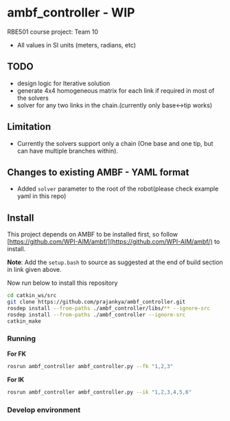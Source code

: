 # ambf_controller - WIP
RBE501 course project: Team 10


- All values in SI units (meters, radians, etc)

## TODO
- design logic for Iterative solution
- generate 4x4 homogeneous matrix for each link if required in most of the solvers
- solver for any two links in the chain.(currently only base<->tip works)

## Limitation
- Currently the solvers support only a chain (One base and one tip, but can have multiple branches within).

## Changes to existing AMBF - YAML format
- Added `solver` parameter to the root of the robot(please check example yaml in this repo)

## Install
This project depends on AMBF to be installed first, so follow [https://github.com/WPI-AIM/ambf/](https://github.com/WPI-AIM/ambf/) to install.

**Note**: Add the `setup.bash` to source as suggested at the end of build section in link given above.

Now run below to install this repository

```bash
cd catkin_ws/src
git clone https://github.com/prajankya/ambf_controller.git
rosdep install --from-paths ./ambf_controller/libs/** --ignore-src
rosdep install --from-paths ./ambf_controller --ignore-src
catkin_make
```

### Running

**For FK**
```bash
rosrun ambf_controller ambf_controller.py --fk "1,2,3"
```

**For IK**
```bash
rosrun ambf_controller ambf_controller.py --ik "1,2,3,4,5,6"
```

### Develop environment
